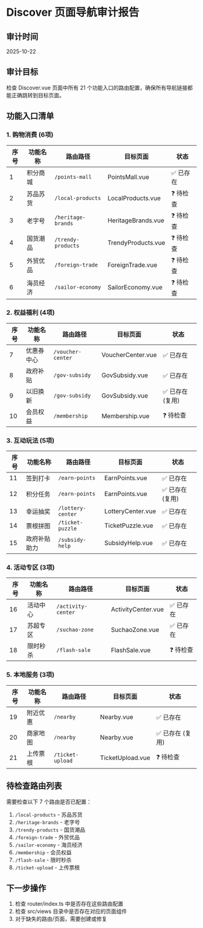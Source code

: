 # Discover 页面导航审计报告

## 审计时间
2025-10-22

## 审计目标
检查 Discover.vue 页面中所有 21 个功能入口的路由配置，确保所有导航链接都能正确跳转到目标页面。

## 功能入口清单

### 1. 购物消费 (6项)
| 序号 | 功能名称 | 路由路径 | 目标页面 | 状态 |
|------|---------|---------|---------|------|
| 1 | 积分商城 | `/points-mall` | PointsMall.vue | ✅ 已存在 |
| 2 | 苏品苏货 | `/local-products` | LocalProducts.vue | ❓ 待检查 |
| 3 | 老字号 | `/heritage-brands` | HeritageBrands.vue | ❓ 待检查 |
| 4 | 国货潮品 | `/trendy-products` | TrendyProducts.vue | ❓ 待检查 |
| 5 | 外贸优品 | `/foreign-trade` | ForeignTrade.vue | ❓ 待检查 |
| 6 | 海员经济 | `/sailor-economy` | SailorEconomy.vue | ❓ 待检查 |

### 2. 权益福利 (4项)
| 序号 | 功能名称 | 路由路径 | 目标页面 | 状态 |
|------|---------|---------|---------|------|
| 7 | 优惠券中心 | `/voucher-center` | VoucherCenter.vue | ✅ 已存在 |
| 8 | 政府补贴 | `/gov-subsidy` | GovSubsidy.vue | ✅ 已存在 |
| 9 | 以旧换新 | `/gov-subsidy` | GovSubsidy.vue | ✅ 已存在 (复用) |
| 10 | 会员权益 | `/membership` | Membership.vue | ❓ 待检查 |

### 3. 互动玩法 (5项)
| 序号 | 功能名称 | 路由路径 | 目标页面 | 状态 |
|------|---------|---------|---------|------|
| 11 | 签到打卡 | `/earn-points` | EarnPoints.vue | ✅ 已存在 |
| 12 | 积分任务 | `/earn-points` | EarnPoints.vue | ✅ 已存在 (复用) |
| 13 | 幸运抽奖 | `/lottery-center` | LotteryCenter.vue | ✅ 已存在 |
| 14 | 票根拼图 | `/ticket-puzzle` | TicketPuzzle.vue | ✅ 已存在 |
| 15 | 政府补贴助力 | `/subsidy-help` | SubsidyHelp.vue | ✅ 已存在 |

### 4. 活动专区 (3项)
| 序号 | 功能名称 | 路由路径 | 目标页面 | 状态 |
|------|---------|---------|---------|------|
| 16 | 活动中心 | `/activity-center` | ActivityCenter.vue | ✅ 已存在 |
| 17 | 苏超专区 | `/suchao-zone` | SuchaoZone.vue | ✅ 已存在 |
| 18 | 限时秒杀 | `/flash-sale` | FlashSale.vue | ❓ 待检查 |

### 5. 本地服务 (3项)
| 序号 | 功能名称 | 路由路径 | 目标页面 | 状态 |
|------|---------|---------|---------|------|
| 19 | 附近优惠 | `/nearby` | Nearby.vue | ✅ 已存在 |
| 20 | 商家地图 | `/nearby` | Nearby.vue | ✅ 已存在 (复用) |
| 21 | 上传票根 | `/ticket-upload` | TicketUpload.vue | ❓ 待检查 |

## 待检查路由列表

需要检查以下 7 个路由是否已配置：

1. `/local-products` - 苏品苏货
2. `/heritage-brands` - 老字号
3. `/trendy-products` - 国货潮品
4. `/foreign-trade` - 外贸优品
5. `/sailor-economy` - 海员经济
6. `/membership` - 会员权益
7. `/flash-sale` - 限时秒杀
8. `/ticket-upload` - 上传票根

## 下一步操作

1. 检查 router/index.ts 中是否存在这些路由配置
2. 检查 src/views 目录中是否存在对应的页面组件
3. 对于缺失的路由/页面，需要创建或修复

